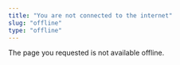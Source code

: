 ```yaml
---
title: "You are not connected to the internet"
slug: "offline"
type: "offline"
---
```

The page you requested is not available offline.
